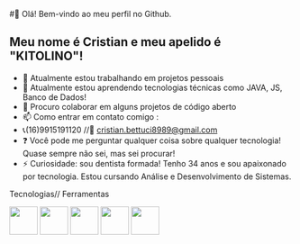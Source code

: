 #👋 Olá! Bem-vindo ao meu perfil no Github.
## Meu nome é Cristian e meu apelido é "KITOLINO"!

- 🔭 Atualmente estou trabalhando em projetos pessoais
- 🌱 Atualmente estou aprendendo tecnologias técnicas como JAVA, JS, Banco de Dados!
- 👯 Procuro colaborar em alguns projetos de código aberto
- 📫 Como entrar em contato comigo :
- 📞(16)9915191120 //📧 cristian.bettuci8989@gmail.com
- ❓ Você pode me perguntar qualquer coisa sobre qualquer tecnologia! Quase sempre não sei, mas sei procurar!
- ⚡ Curiosidade: sou dentista formada! Tenho 34 anos e sou apaixonado por tecnologia. Estou cursando Análise e Desenvolvimento de Sistemas.
  
Tecnologias// Ferramentas



<img src="https://cdn.jsdelivr.net/gh/devicons/devicon@latest/icons/html5/html5-original-wordmark.svg"  width="50" height="50"/>
<img src="https://cdn.jsdelivr.net/gh/devicons/devicon@latest/icons/java/java-original-wordmark.svg" width="50" height="50" />
<img src="https://cdn.jsdelivr.net/gh/devicons/devicon@latest/icons/javascript/javascript-original.svg" width="50" height="50" />
<img src="https://cdn.jsdelivr.net/gh/devicons/devicon@latest/icons/oracle/oracle-original.svg"  width="50" height="50" />
<img src="https://cdn.jsdelivr.net/gh/devicons/devicon@latest/icons/sqldeveloper/sqldeveloper-original.svg" width="50" height="50"/>


          
          

